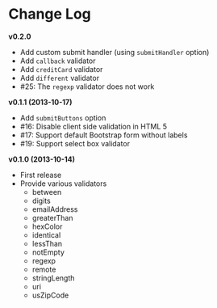 # Change Log

__v0.2.0__
* Add custom submit handler (using ```submitHandler``` option)
* Add ```callback``` validator
* Add ```creditCard``` validator
* Add ```different``` validator
* #25: The ```regexp``` validator does not work

__v0.1.1 (2013-10-17)__
* Add ```submitButtons``` option
* #16: Disable client side validation in HTML 5
* #17: Support default Bootstrap form without labels
* #19: Support select box validator

__v0.1.0 (2013-10-14)__
* First release
* Provide various validators
    - between
    - digits
    - emailAddress
    - greaterThan
    - hexColor
    - identical
    - lessThan
    - notEmpty
    - regexp
    - remote
    - stringLength
    - uri
    - usZipCode